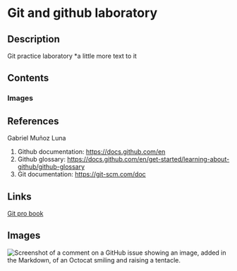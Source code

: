 # Git and github laboratory
## Description

Git practice laboratory *a little more text to it

## Contents

### Images


## References
Gabriel Muñoz Luna
1. Github documentation: https://docs.github.com/en
2. Github glossary: https://docs.github.com/en/get-started/learning-about-github/github-glossary
3. Git documentation: https://git-scm.com/doc
   
## Links
[Git pro book](https://git-scm.com/book/en/v2)

## Images

![Screenshot of a comment on a GitHub issue showing an image, added in the Markdown, 
of an Octocat smiling and raising a tentacle.](https://myoctocat.com/assets/images/base-octocat.svg)
